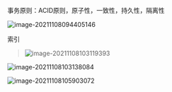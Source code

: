 事务原则：ACID原则，原子性，一致性，持久性，隔离性

![image-20211108094405146](C:\Users\18352\AppData\Roaming\Typora\typora-user-images\image-20211108094405146.png)

索引

> ![image-20211108103119393](C:\Users\18352\AppData\Roaming\Typora\typora-user-images\image-20211108103119393.png)

![image-20211108103138084](C:\Users\18352\AppData\Roaming\Typora\typora-user-images\image-20211108103138084.png)

![image-20211108105903072](C:\Users\18352\AppData\Roaming\Typora\typora-user-images\image-20211108105903072.png)

